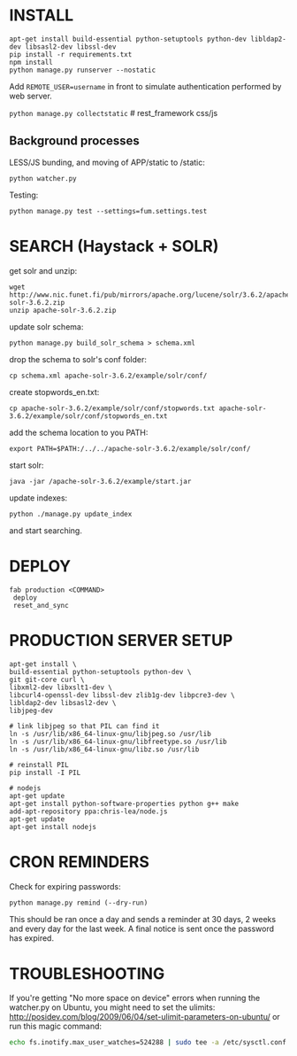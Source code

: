 INSTALL
=======

```
apt-get install build-essential python-setuptools python-dev libldap2-dev libsasl2-dev libssl-dev
pip install -r requirements.txt
npm install
python manage.py runserver --nostatic
```

Add `REMOTE_USER=username` in front to simulate authentication performed by web server.

`python manage.py collectstatic` # rest_framework css/js

Background processes
--------------------

LESS/JS bunding, and moving of APP/static to /static:

`python watcher.py`

Testing: 

`python manage.py test --settings=fum.settings.test`

SEARCH (Haystack + SOLR)
========================

get solr and unzip:

```
wget http://www.nic.funet.fi/pub/mirrors/apache.org/lucene/solr/3.6.2/apache-solr-3.6.2.zip
unzip apache-solr-3.6.2.zip
```

update solr schema:

```
python manage.py build_solr_schema > schema.xml
```

drop the schema to solr's conf folder:

```
cp schema.xml apache-solr-3.6.2/example/solr/conf/
```

create stopwords_en.txt:

```
cp apache-solr-3.6.2/example/solr/conf/stopwords.txt apache-solr-3.6.2/example/solr/conf/stopwords_en.txt
```

add the schema location to you PATH:

```
export PATH=$PATH:/../../apache-solr-3.6.2/example/solr/conf/
```

start solr:

```
java -jar /apache-solr-3.6.2/example/start.jar
```

update indexes:

```
python ./manage.py update_index
```

and start searching.


DEPLOY
======

```
fab production <COMMAND>
 deploy
 reset_and_sync
```

PRODUCTION SERVER SETUP
=======================

```
apt-get install \
build-essential python-setuptools python-dev \
git git-core curl \
libxml2-dev libxslt1-dev \
libcurl4-openssl-dev libssl-dev zlib1g-dev libpcre3-dev \
libldap2-dev libsasl2-dev \
libjpeg-dev

# link libjpeg so that PIL can find it
ln -s /usr/lib/x86_64-linux-gnu/libjpeg.so /usr/lib
ln -s /usr/lib/x86_64-linux-gnu/libfreetype.so /usr/lib
ln -s /usr/lib/x86_64-linux-gnu/libz.so /usr/lib

# reinstall PIL
pip install -I PIL

# nodejs
apt-get update
apt-get install python-software-properties python g++ make
add-apt-repository ppa:chris-lea/node.js
apt-get update
apt-get install nodejs
```

CRON REMINDERS
==============

Check for expiring passwords:

```
python manage.py remind (--dry-run)
```

This should be ran once a day and sends a reminder at 30 days, 2 weeks and every day for the last week.
A final notice is sent once the password has expired.


TROUBLESHOOTING
================

If you're getting "No more space on device" errors when running the watcher.py on Ubuntu, you might need to set the ulimits: http://posidev.com/blog/2009/06/04/set-ulimit-parameters-on-ubuntu/ or run this magic command:

```bash
echo fs.inotify.max_user_watches=524288 | sudo tee -a /etc/sysctl.conf && sudo sysctl -p
```
